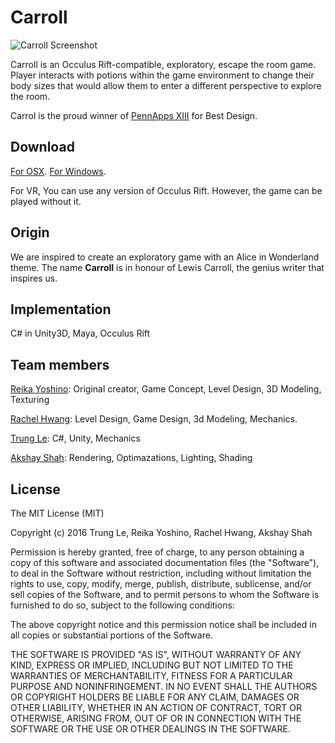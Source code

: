 # Carroll

![Carroll Screenshot](https://s3-us-west-2.amazonaws.com/trle/carroll/Screen+Shot+2016-01-24+at+8.53.41+AM.png)

Carroll is an Occulus Rift-compatible, exploratory, escape the room game. Player interacts with potions within the game environment to change their body sizes that would allow them to enter a different perspective to explore the room.

Carrol is the proud winner of [PennApps XIII](http://devpost.com/software/carroll) for Best Design.

## Download

[For OSX](https://github.com/trungtle/carroll/tree/master/carroll.app).
[For Windows](https://github.com/trungtle/carroll/blob/master/caroll.exe).

For VR, You can use any version of Occulus Rift. However, the game can be played without it.

## Origin

We are inspired to create an exploratory game with an Alice in Wonderland theme. The name **Carroll** is in honour of Lewis Carroll, the genius writer that inspires us.

## Implementation

C# in Unity3D, Maya, Occulus Rift

## Team members

[Reika Yoshino](http://www.reikayoshino.com/): Original creator, Game Concept, Level Design, 3D Modeling, Texturing

[Rachel Hwang](https://www.linkedin.com/in/rachel-hwang-84a3b989): Level Design, Game Design, 3d Modeling, Mechanics.

[Trung Le](http://www.trungtuanle.com/): C#, Unity, Mechanics

[Akshay Shah](https://www.linkedin.com/in/akshaymshah): Rendering, Optimazations, Lighting, Shading


## License

The MIT License (MIT)

Copyright (c) 2016 Trung Le, Reika Yoshino, Rachel Hwang, Akshay Shah

Permission is hereby granted, free of charge, to any person obtaining a copy
of this software and associated documentation files (the "Software"), to deal
in the Software without restriction, including without limitation the rights
to use, copy, modify, merge, publish, distribute, sublicense, and/or sell
copies of the Software, and to permit persons to whom the Software is
furnished to do so, subject to the following conditions:

The above copyright notice and this permission notice shall be included in all
copies or substantial portions of the Software.

THE SOFTWARE IS PROVIDED "AS IS", WITHOUT WARRANTY OF ANY KIND, EXPRESS OR
IMPLIED, INCLUDING BUT NOT LIMITED TO THE WARRANTIES OF MERCHANTABILITY,
FITNESS FOR A PARTICULAR PURPOSE AND NONINFRINGEMENT. IN NO EVENT SHALL THE
AUTHORS OR COPYRIGHT HOLDERS BE LIABLE FOR ANY CLAIM, DAMAGES OR OTHER
LIABILITY, WHETHER IN AN ACTION OF CONTRACT, TORT OR OTHERWISE, ARISING FROM,
OUT OF OR IN CONNECTION WITH THE SOFTWARE OR THE USE OR OTHER DEALINGS IN THE
SOFTWARE.
